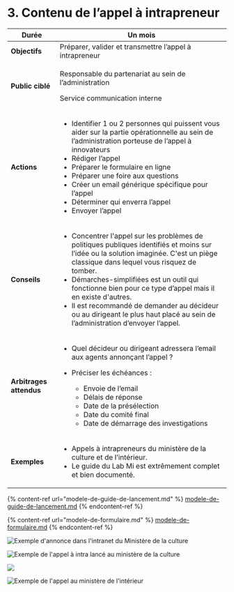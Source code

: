# 3. Contenu de l’appel à intrapreneur

| **Durée**               | **Un mois**                                                                                                                                                                                                                                                                                                                                                                                                                                             |
| ----------------------- | ------------------------------------------------------------------------------------------------------------------------------------------------------------------------------------------------------------------------------------------------------------------------------------------------------------------------------------------------------------------------------------------------------------------------------------------------------- |
| **Objectifs**           | Préparer, valider et transmettre l’appel à intrapreneur                                                                                                                                                                                                                                                                                                                                                                                                 |
| **Public ciblé**        | <p>Responsable du partenariat au sein de l’administration </p><p>Service communication interne</p>                                                                                                                                                                                                                                                                                                                                                      |
| **Actions**             | <ul><li>Identifier 1 ou 2 personnes qui puissent vous aider sur la partie opérationnelle au sein de l’administration porteuse de l’appel à innovateurs</li><li>Rédiger l’appel </li><li>Préparer le formulaire en ligne</li><li>Préparer une foire aux questions</li><li>Créer un email générique spécifique pour l’appel</li><li>Déterminer qui enverra l’appel</li><li>Envoyer l’appel</li></ul>                                                      |
| **Conseils**            | <ul><li>Concentrer l'appel sur les problèmes de politiques publiques identifiés et moins sur l’idée ou la solution imaginée. C'est un piège classique dans lequel vous risquez de tomber.</li><li>Démarches-simplifiées est un outil qui fonctionne bien pour ce type d’appel mais il en existe d'autres.</li><li>Il est recommandé de demander au décideur ou au dirigeant le plus haut placé au sein de l’administration d’envoyer l’appel.</li></ul> |
| **Arbitrages attendus** | <ul><li>Quel décideur ou dirigeant adressera l’email aux agents annonçant l’appel ?</li><li><p>Préciser les échéances :</p><ul><li>Envoie de l’email</li><li>Délais de réponse</li><li>Date de la présélection</li><li>Date du comité final</li><li>Date de démarrage des investigations</li></ul></li></ul>                                                                                                                                            |
| **Exemples**            | <ul><li>Appels à intrapreneurs du ministère de la culture et de l’intérieur.</li><li>Le guide du Lab Mi est extrêmement complet et bien documenté.<br><strong></strong></li></ul>                                                                                                                                                                                                                                                                       |

{% content-ref url="modele-de-guide-de-lancement.md" %}
[modele-de-guide-de-lancement.md](modele-de-guide-de-lancement.md)
{% endcontent-ref %}

{% content-ref url="modele-de-formulaire.md" %}
[modele-de-formulaire.md](modele-de-formulaire.md)
{% endcontent-ref %}



![Exemple d'annonce dans l'intranet du Ministère de la culture](https://lh5.googleusercontent.com/U-BzcwFKYcLa8d1kKs608XRAcAqUt6eWX8YKpyzBjhcTk9qnU3OnARTwNX0-6P2VpYgAWuJrmBHXRoW8wvoZH5z\_84bRYF9JUTa1vnfR8hr1Z2XULmwneW40FfLyKkYgTexW5DgZ)



![Exemple de l'appel à intra lancé au ministère de la culture](https://lh6.googleusercontent.com/1bdBiaY0Y9WYg93\_JHagAixRTbV7vMzgRy2l4o6wEyR8gHCYlviMcjIXRNStWTUwrN8XEj5lpsZO4WLjvWq3MKKD8-HupYsd2-TF2LMVRD88MtYuEb6UD4XT8MRdLUnf1WIGnZ57)



![](https://lh3.googleusercontent.com/IKJo1lSgHKdEYNLyC96vM0RYvIdxOymDv1ajXFYvwsU9GBm1ugXdD3RGeXz6lfvKFanKXN\_figTko8npqPKM5ReoSpK1TSwWt962U\_mdSF9kLwBCDZdzBfG\_ZjUc9GPon8frvT3Y)



![Exemple de l'appel au ministère de l'intérieur](https://lh4.googleusercontent.com/BhfYzzB7PRZbrOWFj3g8wBclD22ovFDbw3Hjr3PsOe-V7subAjkVmcX5BRdYzTpSzSkS9dUz\_\_SsFBpwFP6jQQftsnQFfG7pU-JbEH5dTU6RwVNkuQl1Gf0v6O1UAr0rs3Y9jzDk)

